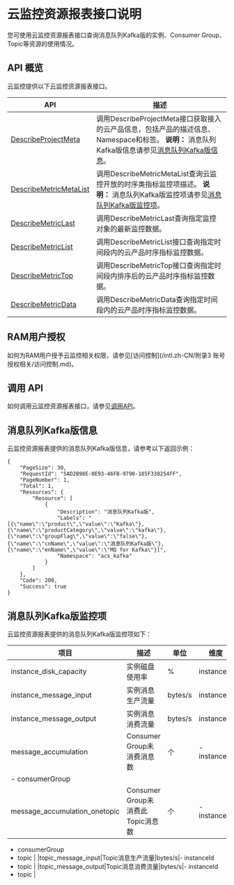 # 云监控资源报表接口说明

您可使用云监控资源报表接口查询消息队列Kafka版的实例、Consumer Group、Topic等资源的使用情况。

## API 概览

云监控提供以下云监控资源报表接口。

|API|描述|
|---|--|
|[DescribeProjectMeta](/intl.zh-CN/API参考/云产品监控/DescribeProjectMeta.md)|调用DescribeProjectMeta接口获取接入的云产品信息，包括产品的描述信息、Namespace和标签。 **说明：** 消息队列Kafka版信息请参见[消息队列Kafka版信息](#section_qf5_2kw_foc)。 |
|[DescribeMetricMetaList](/intl.zh-CN/API参考/云产品监控/DescribeMetricMetaList.md)|调用DescribeMetricMetaList查询云监控开放的时序类指标监控项描述。 **说明：** 消息队列Kafka版监控项请参见[消息队列Kafka版监控项](#section_i2n_kxu_nny)。 |
|[DescribeMetricLast](/intl.zh-CN/API参考/云产品监控/DescribeMetricLast.md)|调用DescribeMetricLast查询指定监控对象的最新监控数据。|
|[DescribeMetricList](/intl.zh-CN/API参考/云产品监控/DescribeMetricList.md)|调用DescribeMetricList接口查询指定时间段内的云产品时序指标监控数据。|
|[DescribeMetricTop](/intl.zh-CN/API参考/云产品监控/DescribeMetricTop.md)|调用DescribeMetricTop接口查询指定时间段内排序后的云产品时序指标监控数据。|
|[DescribeMetricData](/intl.zh-CN/API参考/云产品监控/DescribeMetricData.md)|调用DescribeMetricData查询指定时间段内的云产品时序指标监控数据。|

## RAM用户授权

如何为RAM用户授予云监控相关权限，请参见[访问控制](/intl.zh-CN/附录3 账号授权相关/访问控制.md)。

## 调用 API

如何调用云监控资源报表接口，请参见[调用API](/intl.zh-CN/API参考/调用API.md)。

## 消息队列Kafka版信息

云监控资源报表提供的消息队列Kafka版信息，请参考以下返回示例：

```
{
    "PageSize": 30,
    "RequestId": "5AD2B98E-0E93-46FB-9790-185F338254FF",
    "PageNumber": 1,
    "Total": 1,
    "Resources": {
        "Resource": [
            {
                "Description": "消息队列Kafka版",
                "Labels": "[{\"name\":\"product\",\"value\":\"Kafka\"},{\"name\":\"productCategory\",\"value\":\"kafka\"},{\"name\":\"groupFlag\",\"value\":\"false\"},{\"name\":\"cnName\",\"value\":\"消息队列Kafka版\"},{\"name\":\"enName\",\"value\":\"MQ for Kafka\"}]",
                "Namespace": "acs_kafka"
            }
        ]
    },
    "Code": 200,
    "Success": true
}
```

## 消息队列Kafka版监控项

云监控资源报表提供的消息队列Kafka版监控项如下：

|项目|描述|单位|维度|
|--|--|--|--|
|instance\_disk\_capacity|实例磁盘使用率|%|instanceId|
|instance\_message\_input|实例消息生产流量|bytes/s|instanceId|
|instance\_message\_output|实例消息消费流量|bytes/s|instanceId|
|message\_accumulation|Consumer Group未消费消息数|个|-   instanceId
-   consumerGroup |
|message\_accumulation\_onetopic|Consumer Group未消费此 Topic消息数|个|-   instanceId
-   consumerGroup
-   topic |
|topic\_message\_input|Topic消息生产流量|bytes/s|-   instanceId
-   topic |
|topic\_message\_output|Topic消息消费流量|bytes/s|-   instanceId
-   topic |

